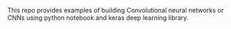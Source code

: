This repo provides examples of building Convolutional neural networks or CNNs using python notebook and keras deep learning library.
